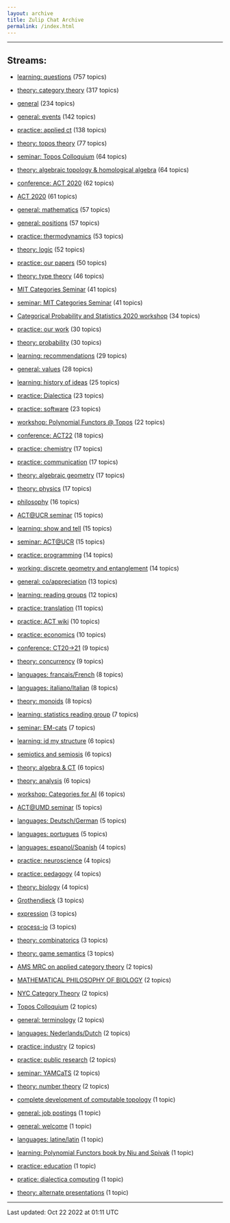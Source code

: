 ```yaml
---
layout: archive
title: Zulip Chat Archive
permalink: /index.html
---
```


---

## Streams:

* [learning: questions](stream/229199-learning:-questions/index.html) (757 topics)

* [theory: category theory](stream/229136-theory:-category-theory/index.html) (317 topics)

* [general](stream/229111-general/index.html) (234 topics)

* [general: events](stream/229141-general:-events/index.html) (142 topics)

* [practice: applied ct](stream/229156-practice:-applied-ct/index.html) (138 topics)

* [theory: topos theory](stream/230087-theory:-topos-theory/index.html) (77 topics)

* [seminar: Topos Colloquium](stream/269484-seminar:-Topos-Colloquium/index.html) (64 topics)

* [theory: algebraic topology & homological algebra](stream/241590-theory:-algebraic-topology-&-homological-algebra/index.html) (64 topics)

* [conference: ACT 2020](stream/243068-conference:-ACT-2020/index.html) (62 topics)

* [ACT 2020](stream/243068-ACT-2020/index.html) (61 topics)

* [general: mathematics](stream/266967-general:-mathematics/index.html) (57 topics)

* [general: positions](stream/245502-general:-positions/index.html) (57 topics)

* [practice: thermodynamics](stream/306433-practice:-thermodynamics/index.html) (53 topics)

* [theory: logic](stream/233104-theory:-logic/index.html) (52 topics)

* [practice: our papers](stream/258900-practice:-our-papers/index.html) (50 topics)

* [theory: type theory](stream/229952-theory:-type-theory/index.html) (46 topics)

* [MIT Categories Seminar](stream/229457-MIT-Categories-Seminar/index.html) (41 topics)

* [seminar: MIT Categories Seminar](stream/229457-seminar:-MIT-Categories-Seminar/index.html) (41 topics)

* [Categorical Probability and Statistics 2020 workshop](stream/238032-Categorical-Probability-and-Statistics-2020-workshop/index.html) (34 topics)

* [practice: our work](stream/274877-practice:-our-work/index.html) (30 topics)

* [theory: probability](stream/253118-theory:-probability/index.html) (30 topics)

* [learning: recommendations](stream/232161-learning:-recommendations/index.html) (29 topics)

* [general: values](stream/241990-general:-values/index.html) (28 topics)

* [learning: history of ideas](stream/232163-learning:-history-of-ideas/index.html) (25 topics)

* [practice: Dialectica](stream/323208-practice:-Dialectica/index.html) (23 topics)

* [practice: software](stream/229125-practice:-software/index.html) (23 topics)

* [workshop: Polynomial Functors @ Topos](stream/282140-workshop:-Polynomial-Functors-@-Topos/index.html) (22 topics)

* [conference: ACT22](stream/330541-conference:-ACT22/index.html) (18 topics)

* [practice: chemistry](stream/322714-practice:-chemistry/index.html) (17 topics)

* [practice: communication](stream/233322-practice:-communication/index.html) (17 topics)

* [theory: algebraic geometry](stream/231112-theory:-algebraic-geometry/index.html) (17 topics)

* [theory: physics](stream/251538-theory:-physics/index.html) (17 topics)

* [philosophy](stream/229134-philosophy/index.html) (16 topics)

* [ACT@UCR seminar](stream/229966-ACT@UCR-seminar/index.html) (15 topics)

* [learning: show and tell](stream/232162-learning:-show-and-tell/index.html) (15 topics)

* [seminar: ACT@UCR](stream/229966-seminar:-ACT@UCR/index.html) (15 topics)

* [practice: programming](stream/229450-practice:-programming/index.html) (14 topics)

* [working: discrete geometry and entanglement](stream/266854-working:-discrete-geometry-and-entanglement/index.html) (14 topics)

* [general: co/appreciation](stream/271602-general:-co/appreciation/index.html) (13 topics)

* [learning: reading groups](stream/232160-learning:-reading-groups/index.html) (12 topics)

* [practice: translation](stream/260000-practice:-translation/index.html) (11 topics)

* [practice: ACT wiki](stream/243548-practice:-ACT-wiki/index.html) (10 topics)

* [practice: economics](stream/231468-practice:-economics/index.html) (10 topics)

* [conference: CT20->21](stream/298844-conference:-CT20->21/index.html) (9 topics)

* [theory: concurrency](stream/235484-theory:-concurrency/index.html) (9 topics)

* [languages: francais/French](stream/231124-languages:-francais/French/index.html) (8 topics)

* [languages: italiano/Italian](stream/231111-languages:-italiano/Italian/index.html) (8 topics)

* [theory: monoids](stream/231815-theory:-monoids/index.html) (8 topics)

* [learning: statistics reading group](stream/245528-learning:-statistics-reading-group/index.html) (7 topics)

* [seminar: EM-cats](stream/298571-seminar:-EM-cats/index.html) (7 topics)

* [learning: id my structure](stream/311521-learning:-id-my-structure/index.html) (6 topics)

* [semiotics and semiosis](stream/229179-semiotics-and-semiosis/index.html) (6 topics)

* [theory: algebra & CT](stream/230123-theory:-algebra-&-CT/index.html) (6 topics)

* [theory: analysis](stream/281848-theory:-analysis/index.html) (6 topics)

* [workshop: Categories for AI](stream/347879-workshop:-Categories-for-AI/index.html) (6 topics)

* [ACT@UMD seminar](stream/229967-ACT@UMD-seminar/index.html) (5 topics)

* [languages: Deutsch/German](stream/231144-languages:-Deutsch/German/index.html) (5 topics)

* [languages: portugues](stream/303660-languages:-portugues/index.html) (5 topics)

* [languages: espanol/Spanish](stream/231120-languages:-espanol/Spanish/index.html) (4 topics)

* [practice: neuroscience](stream/233925-practice:-neuroscience/index.html) (4 topics)

* [practice: pedagogy](stream/295092-practice:-pedagogy/index.html) (4 topics)

* [theory: biology](stream/336415-theory:-biology/index.html) (4 topics)

* [Grothendieck](stream/307233-Grothendieck/index.html) (3 topics)

* [expression](stream/247180-expression/index.html) (3 topics)

* [process-io](stream/267137-process-io/index.html) (3 topics)

* [theory: combinatorics](stream/229794-theory:-combinatorics/index.html) (3 topics)

* [theory: game semantics](stream/233273-theory:-game-semantics/index.html) (3 topics)

* [AMS MRC on applied category theory](stream/322927-AMS-MRC-on-applied-category-theory/index.html) (2 topics)

* [MATHEMATICAL PHILOSOPHY OF BIOLOGY](stream/336415-MATHEMATICAL-PHILOSOPHY-OF-BIOLOGY/index.html) (2 topics)

* [NYC Category Theory](stream/237238-NYC-Category-Theory/index.html) (2 topics)

* [Topos Colloquium](stream/269484-Topos-Colloquium/index.html) (2 topics)

* [general: terminology](stream/348484-general:-terminology/index.html) (2 topics)

* [languages: Nederlands/Dutch](stream/324768-languages:-Nederlands/Dutch/index.html) (2 topics)

* [practice: industry](stream/229370-practice:-industry/index.html) (2 topics)

* [practice: public research](stream/332084-practice:-public-research/index.html) (2 topics)

* [seminar: YAMCaTS](stream/275483-seminar:-YAMCaTS/index.html) (2 topics)

* [theory: number theory](stream/298864-theory:-number-theory/index.html) (2 topics)

* [complete development of computable topology](stream/299920-complete-development-of-computable-topology/index.html) (1 topic)

* [general: job postings](stream/231377-general:-job-postings/index.html) (1 topic)

* [general: welcome](stream/323257-general:-welcome/index.html) (1 topic)

* [languages: latine/latin](stream/255711-languages:-latine/latin/index.html) (1 topic)

* [learning: Polynomial Functors book by Niu and Spivak](stream/332644-learning:-Polynomial-Functors-book-by-Niu-and-Spivak/index.html) (1 topic)

* [practice: education](stream/331606-practice:-education/index.html) (1 topic)

* [pratice: dialectica computing](stream/322866-pratice:-dialectica-computing/index.html) (1 topic)

* [theory: alternate presentations](stream/233122-theory:-alternate-presentations/index.html) (1 topic)

<hr><p>Last updated: Oct 22 2022 at 01:11 UTC</p>